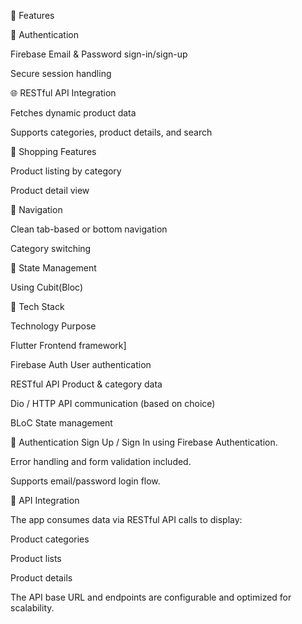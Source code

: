 🚀 Features

🔐 Authentication

Firebase Email & Password sign-in/sign-up

Secure session handling

🌐 RESTful API Integration

Fetches dynamic product data

Supports categories, product details, and search

🛒 Shopping Features

Product listing by category

Product detail view



🧭 Navigation

Clean tab-based or bottom navigation

Category switching

🎯 State Management

Using Cubit(Bloc)

🔧 Tech Stack

Technology	Purpose

Flutter	Frontend framework]

Firebase Auth	User authentication

RESTful API	Product & category data

Dio / HTTP	API communication (based on choice)

BLoC  	State management

🔑 Authentication
Sign Up / Sign In using Firebase Authentication.

Error handling and form validation included.

Supports email/password login flow.

📡 API Integration

The app consumes data via RESTful API calls to display:

Product categories

Product lists

Product details

The API base URL and endpoints are configurable and optimized for scalability.

